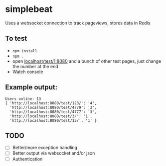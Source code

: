 # simplebeat

Uses a websocket connection to track pageviews, stores data in Redis

To test
-------

- `npm install`
- `npm .`
- open [localhost/test/1:8080](localhost/test/1:8080) and a bunch of other test pages, just change the number at the end
- Watch console

Example output:
---------------

```
Users online: 13
{ 'http://localhost:8080/test/123/': '4',
  'http://localhost:8080/test/4779': '3',
  'http://localhost:8080/test/4777': '3',
  'http://localhost:8080/test/3/': '1',
  'http://localhost:8080/test/13/': '1' }
```

TODO
----

- [ ] Better/more exception handling
- [ ] Better output via websocket and/or json
- [ ] Authentication
